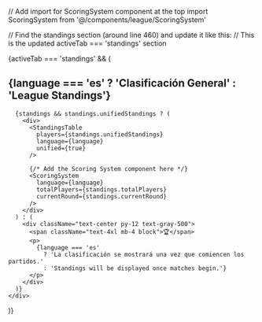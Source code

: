 // Add import for ScoringSystem component at the top
import ScoringSystem from '@/components/league/ScoringSystem'

// Find the standings section (around line 460) and update it like this:
// This is the updated activeTab === 'standings' section

{activeTab === 'standings' && (
  <div className="max-w-[1400px] mx-auto">
    <div className="bg-white rounded-xl shadow-lg p-4 md:p-8">
      <h2 className="text-xl md:text-2xl font-bold text-parque-purple mb-4 md:mb-6">
        {language === 'es' ? 'Clasificación General' : 'League Standings'}
      </h2>
      
      {standings && standings.unifiedStandings ? (
        <div>
          <StandingsTable 
            players={standings.unifiedStandings} 
            language={language}
            unified={true}
          />
          
          {/* Add the Scoring System component here */}
          <ScoringSystem 
            language={language}
            totalPlayers={standings.totalPlayers}
            currentRound={standings.currentRound}
          />
        </div>
      ) : (
        <div className="text-center py-12 text-gray-500">
          <span className="text-4xl mb-4 block">🏆</span>
          <p>
            {language === 'es' 
              ? 'La clasificación se mostrará una vez que comiencen los partidos.'
              : 'Standings will be displayed once matches begin.'}
          </p>
        </div>
      )}
    </div>
  </div>
)}